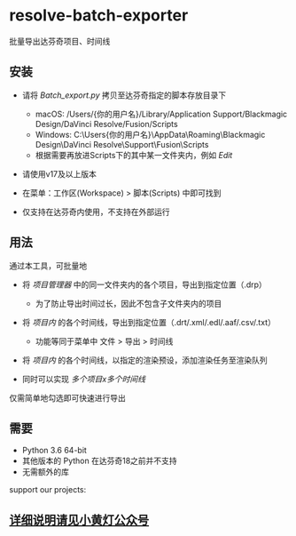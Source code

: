 # resolve-batch-exporter
批量导出达芬奇项目、时间线



## 安装

- 请将 *Batch_export.py* 拷贝至达芬奇指定的脚本存放目录下
  - macOS: /Users/{你的用户名}/Library/Application Support/Blackmagic Design/DaVinci Resolve/Fusion/Scripts
  - Windows: C:\Users\{你的用户名}\AppData\Roaming\Blackmagic Design\DaVinci Resolve\Support\Fusion\Scripts
  - 根据需要再放进Scripts下的其中某一文件夹内，例如 *Edit*

- 请使用v17及以上版本
- 在菜单：工作区(Workspace) > 脚本(Scripts) 中即可找到
- 仅支持在达芬奇内使用，不支持在外部运行

## 用法

通过本工具，可批量地

- 将 *项目管理器* 中的同一文件夹内的各个项目，导出到指定位置（.drp）
  - 为了防止导出时间过长，因此不包含子文件夹内的项目
- 将 *项目内* 的各个时间线，导出到指定位置（.drt/.xml/.edl/.aaf/.csv/.txt）
  - 功能等同于菜单中 文件 > 导出 > 时间线
- 将 *项目内* 的各个时间线，以指定的渲染预设，添加渲染任务至渲染队列

- 同时可以实现 *多个项目x多个时间线* 

仅需简单地勾选即可快速进行导出

## 需要

- Python 3.6 64-bit 
- 其他版本的 Python 在达芬奇18之前并不支持
- 无需额外的库

support our projects:
<script type="text/javascript" src="https://cdnjs.buymeacoffee.com/1.0.0/button.prod.min.js" data-name="bmc-button" data-slug="zhanglaichi" data-color="#FFDD00" data-emoji=""  data-font="Cookie" data-text="Buy me a coffee" data-outline-color="#000000" data-font-color="#000000" data-coffee-color="#ffffff" ></script>

## [详细说明请见小黄灯公众号](https://mp.weixin.qq.com/s/lvEur-MiuF1o-9xkPxoVig)
